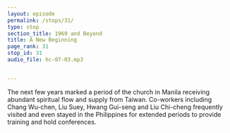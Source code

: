 ```yaml
---
layout: episode
permalink: /stops/31/
type: stop
section_title: 1969 and Beyond
title: A New Beginning
page_rank: 31
stop_id: 31
audio_file: hc-07-03.mp3


---
```


The next few years marked a period of the church in Manila receiving abundant spiritual flow and supply from Taiwan. Co-workers including Chang Wu-chen, Liu Suey, Hwang Gui-seng and Liu Chi-cheng frequently visited and even stayed in the Philippines for extended periods to provide training and hold conferences. 